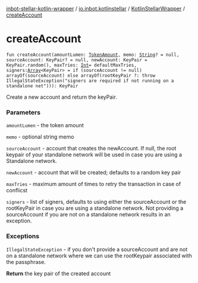 [inbot-stellar-kotlin-wrapper](../../index.md) / [io.inbot.kotlinstellar](../index.md) / [KotlinStellarWrapper](index.md) / [createAccount](./create-account.md)

# createAccount

`fun createAccount(amountLumen: `[`TokenAmount`](../-token-amount/index.md)`, memo: `[`String`](https://kotlinlang.org/api/latest/jvm/stdlib/kotlin/-string/index.html)`? = null, sourceAccount: KeyPair? = null, newAccount: KeyPair = KeyPair.random(), maxTries: `[`Int`](https://kotlinlang.org/api/latest/jvm/stdlib/kotlin/-int/index.html)` = defaultMaxTries, signers: `[`Array`](https://kotlinlang.org/api/latest/jvm/stdlib/kotlin/-array/index.html)`<KeyPair> = if (sourceAccount != null) arrayOf(sourceAccount) else arrayOf(rootKeyPair ?: throw IllegalStateException("signers are required if not running on a standalone net"))): KeyPair`

Create a new account and return the keyPair.

### Parameters

`amountLumen` - the token amount

`memo` - optional string memo

`sourceAccount` - account that creates the newAccount. If null, the root keypair of your standalone network will be used in case you are using a Standalone network.

`newAccount` - account that will be created; defaults to a random key pair

`maxTries` - maximum amount of times to retry the transaction in case of conflicst

`signers` - list of signers, defaults to using either the sourceAccount or the rootKeyPair in case you are using a standalone network. Not providing a sourceAccount if you are not on a standalone network results in an exception.

### Exceptions

`IllegalStateException` - if you don't provide a sourceAccount and are not on a standalone network where we can use the rootKeypair associated with the passphrase.

**Return**
the key pair of the created account

